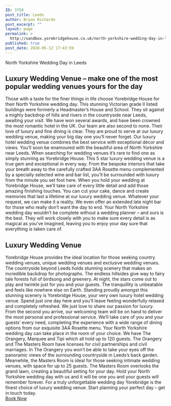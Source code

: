 ```yaml
---
ID: 3758
post_title: Leeds
author: Bryan Richards
post_excerpt: ""
layout: page
permalink: >
  http://sandbox.yorebridgehouse.co.uk/north-yorkshire-wedding-day-in-leeds/
published: true
post_date: 2020-05-12 17:43:59
---
```

<p class="section-title">North Yorkshire Wedding Day in Leeds</p>

<h2 class="section-title sub-title">Luxury Wedding Venue – make one of the most popular wedding venues yours for the day</h2>
Those with a taste for the finer things in life choose Yorebridge House for their North Yorkshire wedding day. This stunning Victorian grade II listed buildings were formerly a Headmaster’s House and School. They sit against a mighty backdrop of hills and rivers in the countryside near Leeds, awaiting your visit.
We have won several awards, and have been crowned the most romantic hotel in the UK. Our team are also second to none. Their love of luxury and fine dining is clear. They are proud to serve at our luxury wedding venue, making your big day one you’ll never forget.
Our luxury hotel wedding venue combines the best service with exceptional décor and views. You’ll soon be enamoured with the beautiful area of North Yorkshire near Leeds.
When searching for wedding venues it’s rare to find one as simply stunning as Yorebridge House. This 5 star luxury wedding venue is a true gem and exceptional in every way. From the bespoke interiors that take your breath away to the carefully crafted 3AA Rosette menu complemented by a specially selected wine and bar list, you’ll be surrounded with luxury from the minute you set foot here.
When you hold your wedding at Yorebridge House, we’ll take care of every little detail and add those amazing finishing touches. You can cut your cake, dance and create memories that last a lifetime at our luxury wedding venue. Whatever your request, we can make it a reality. We even offer an extended late night bar for those who really don’t want the day to end.
Your North Yorkshire wedding day wouldn’t be complete without a wedding planner – and ours is the best. They will work closely with you to make sure every detail is as magical as you’ve imagined, leaving you to enjoy your day sure that everything is taken care of.

<h2 class="section-title sub-title">Luxury Wedding Venue</h2>
Yorebridge House provides the ideal location for those seeking country wedding venues, unique wedding venues and exclusive wedding venues.
The countryside beyond Leeds holds stunning scenery that makes an incredible backdrop for photographs. The endless hillsides give way to fairy tale forests full of birdsong and greenery. At night, the stars come out to play and twinkle just for you and your guests. The tranquillity is unbeatable and feels like nowhere else on Earth.
Standing proudly amongst this stunning scenery is Yorebridge House, your very own luxury hotel wedding venue. Spend just one day here and you’ll leave feeling wonderfully relaxed and completely refreshed.
We just love to share our passion for luxury. From the second you arrive, our welcoming team will be on hand to deliver the most personal and professional service. We’ll take care of you and your guests’ every need, completing the experience with a wide range of dining options from our exquisite 3AA Rosette menu.
Your North Yorkshire wedding day can take place in the room of your choice. We have The Orangery, Marquee and Tipi which all hold up to 120 guests. The Orangery and The Masters Room have licenses for civil partnerships and civil marriages. In The Orangery you won’t be able to take your eyes off the panoramic views of the surrounding countryside in Leeds’s back garden.
Meanwhile, the Masters Room is ideal for those seeking intimate wedding venues, with space for up to 25 guests. The Masters Room overlooks the grand lawn, creating a beautiful setting for your day.
Hold your North Yorkshire wedding day with us and it will be one you and your guests will remember forever.
For a truly unforgettable wedding day Yorebridge is the finest choice of luxury wedding venue.
Start planning your perfect day – get in touch today.


<div class=""><div class="wedding_footer"><a href="#" class="book_now_btn" id="" data-toggle="modal" data-target="#myContact">Book Now</a></div></div>